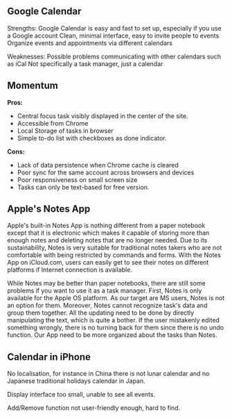 
## Google Calendar
Strengths:
Google Calendar is easy and fast to set up, especially if you use a Google account
Clean, minimal interface, easy to invite people to events
Organize events and appointments via different calendars

Weaknesses:
Possible problems communicating with other calendars such as iCal
Not specifically a task manager, just a calendar

## Momentum

**Pros:**

- Central focus task visibly displayed in the center of the site.
- Accessible from Chrome
- Local Storage of tasks in browser
- Simple to-do list with checkboxes as done indicator.

**Cons:**

- Lack of data persistence when Chrome cache is cleared
- Poor sync for the same account across browsers and devices
- Poor responsiveness on small screen size
- Tasks can only be text-based for free version.

## Apple's Notes App
Apple's built-in Notes App is nothing different from a paper notebook except that it is electronic which makes it capable of storing more than enough notes and deleting notes that are no longer needed. Due to its sustainability, Notes is very suitable for traditional notes takers who are not comfortable with being restricted by commands and forms. With the Notes App on iCloud.com, users can easily get to see their notes on different platforms if Internet connection is available.

While Notes may be better than paper notebooks, there are still some problems if you want to use it as a task manager. First, Notes is only available for the Apple OS platform. As our target are MS users, Notes is not an option for them. Moreover, Notes cannot recognize task's data and group them together. All the updating need to be done by directly manipulating the text, which is quite a bother. If the user mistakenly edited something wrongly, there is no turning back for them since there is no undo function. Our App need to be more organized about the tasks than Notes.

## Calendar in iPhone
No localisation, for instance in China there is not lunar calendar and no Japanese traditional holidays calendar in Japan.

Display interface too small, unable to see all events.

Add/Remove function not user-friendly enough, hard to find.

